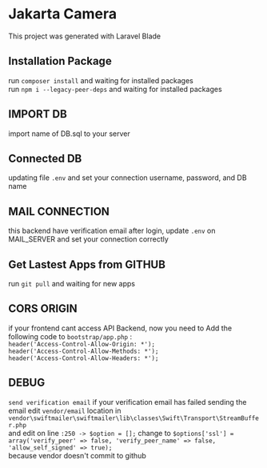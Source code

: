 # Jakarta Camera
This project was generated with Laravel Blade
## Installation Package
run `composer install` and waiting for installed packages <br>
run `npm i --legacy-peer-deps` and waiting for installed packages

## IMPORT DB
import name of DB.sql to your server 

## Connected DB
updating file `.env` and set your connection username, password, and DB name

## MAIL CONNECTION
this backend have verification email after login, update `.env` on MAIL_SERVER and set your connection correctly

## Get Lastest Apps from GITHUB
run `git pull` and waiting for new apps

## CORS ORIGIN
if your frontend cant access API Backend, now you need to Add the following code to `bootstrap/app.php` : <br>
`header('Access-Control-Allow-Origin: *');`<br>
`header('Access-Control-Allow-Methods: *');`<br>
`header('Access-Control-Allow-Headers: *');`<br>


## DEBUG
`send verification email` if your verification email has failed sending the email edit `vendor/email` location in `vendor\swiftmailer\swiftmailer\lib\classes\Swift\Transport\StreamBuffer.php`<br>
and edit on line `:250 -> $option = [];` change to `$options['ssl'] = array('verify_peer' => false, 'verify_peer_name' => false, 'allow_self_signed' => true);` <br>
because vendor doesn't commit to github